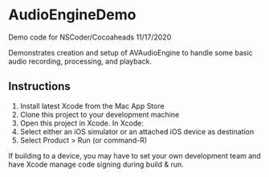 # AudioEngineDemo
Demo code for NSCoder/Cocoaheads 11/17/2020

Demonstrates creation and setup of AVAudioEngine to handle some basic audio
recording, processing, and playback.

## Instructions
1.  Install latest Xcode from the Mac App Store
2.  Clone this project to your development machine
3.  Open this project in Xcode.  In Xcode:
4.  Select either an iOS simulator or an attached iOS device as destination
5.  Select Product > Run (or command-R)

If building to a device, you may have to set your own development team and
have Xcode manage code signing during build & run.
